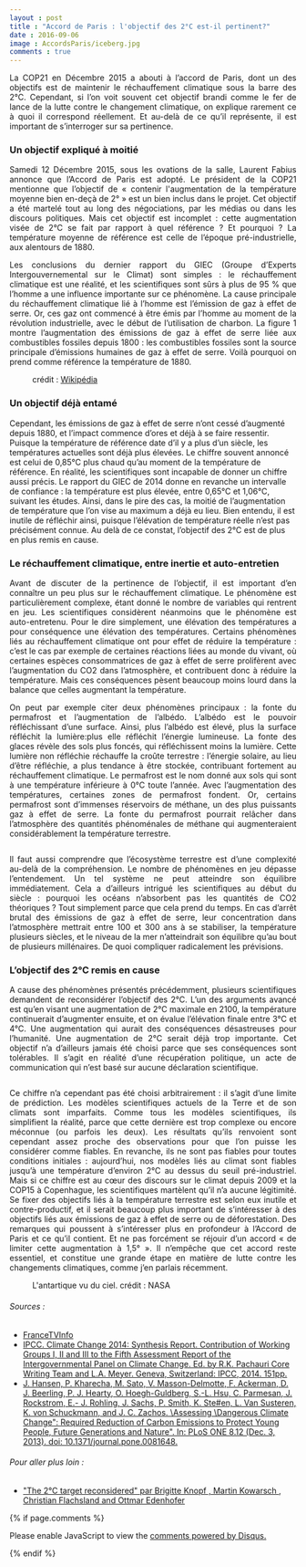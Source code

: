 ```yaml
---
layout : post
title : "Accord de Paris : l'objectif des 2°C est-il pertinent?"
date : 2016-09-06
image : AccordsParis/iceberg.jpg
comments : true
---
```


<p class="intro"style="text-align: justify;"><span class="dropcap">L</span>a COP21 en Décembre 2015 a abouti à l’accord de Paris, dont un des objectifs est de maintenir le réchauffement climatique sous la barre des 2°C. Cependant, si l’on voit souvent cet objectif brandi comme le fer de lance de la lutte contre le changement climatique, on explique rarement ce à quoi il correspond réellement. Et au-delà de ce qu’il représente, il est important de s’interroger sur sa pertinence.</p>

### Un objectif expliqué à moitié

<p style="text-align: justify;">Samedi 12 Décembre 2015, sous les ovations de la salle, Laurent Fabius annonce que l’Accord de Paris est adopté. Le président de la COP21 mentionne que l’objectif de « contenir l'augmentation de la température moyenne bien en-deçà de 2° » est un bien inclus dans le projet. Cet objectif a été martelé tout au long des négociations, par les médias ou dans les discours politiques. Mais cet objectif est incomplet : cette augmentation visée de 2°C se fait par rapport à quel référence ? Et pourquoi ? La température moyenne de référence est celle de l’époque pré-industrielle, aux alentours de 1880.</p>

<p style="text-align: justify;">Les conclusions du dernier rapport du GIEC (Groupe d’Experts Intergouvernemental sur le Climat) sont simples : le réchauffement climatique est une réalité, et les scientifiques sont sûrs à plus de 95 % que l’homme a une influence importante sur ce phénomène. La cause principale du réchauffement climatique lié à l’homme est l’émission de gaz à effet de serre. Or, ces gaz ont commencé à être émis par l’homme au moment de la révolution industrielle, avec le début de l’utilisation de charbon. La figure 1 montre l’augmentation des émissions de gaz à effet de serre liée aux combustibles fossiles depuis 1800 : les combustibles fossiles sont la source principale d’émissions humaines de gaz à effet de serre. Voilà pourquoi on prend comme référence la température de 1880.</p>

<figure>
	<img src="{{ '/assets/img/AccordsParis/GlobalCarbonEmission.png' | prepend: site.baseurl }}" alt=""> 
	<figcaption>crédit : <a href="https://en.wikipedia.org/wiki/Fossil_fuel">Wikipédia</a></figcaption>
</figure>

### Un objectif déjà entamé

Cependant, les émissions de gaz à effet de serre n’ont cessé d’augmenté depuis 1880, et l’impact commence d’ores et déjà à se faire ressentir. Puisque la température de référence date d’il y a plus d’un siècle, les températures actuelles sont déjà plus élevées. Le chiffre souvent annoncé est celui de 0,85°C plus chaud qu’au moment de la température de référence. En réalité, les scientifiques sont incapable de donner un chiffre aussi précis. Le rapport du GIEC de 2014 donne en revanche un intervalle de confiance : la température est plus élevée, entre 0,65°C et 1,06°C, suivant les études. Ainsi, dans le pire des cas, la moitié de l’augmentation de température que l’on vise au maximum a déjà eu lieu. Bien entendu, il est inutile de réfléchir ainsi, puisque l’élévation de température réelle n’est pas précisément connue. Au delà de ce constat, l’objectif des 2°C est de plus en plus remis en cause.

### Le réchauffement climatique, entre inertie et auto-entretien

<p style="text-align: justify;">Avant de discuter de la pertinence de l’objectif, il est important d’en connaître un peu plus sur le réchauffement climatique. Le phénomène est particulièrement complexe, étant donné le nombre de variables qui rentrent en jeu. Les scientifiques considèrent néanmoins que le phénomène est auto-entretenu. Pour le dire simplement, une élévation des températures a pour conséquence une élévation des températures. Certains phénomènes liés au réchauffement climatique ont pour effet de réduire la température : c’est le cas par exemple de certaines réactions liées au monde du vivant, où certaines espèces consommatrices de gaz à effet de serre prolifèrent avec l’augmentation du CO2 dans l’atmosphère, et contribuent donc à réduire la température. Mais ces conséquences pèsent beaucoup moins lourd dans la balance que celles augmentant la température.</p>

<p style="text-align: justify;">On peut par exemple citer deux phénomènes principaux : la fonte du permafrost et l’augmentation de l’albédo. L’albédo est le pouvoir réfléchissant d’une surface. Ainsi, plus l’albédo est élevé, plus la surface réfléchit la lumière:plus elle réfléchit l’énergie lumineuse. La fonte des glaces révèle des sols plus foncés, qui réfléchissent moins la lumière. Cette lumière non réfléchie réchauffe la croûte terrestre : l’énergie solaire, au lieu d’être réfléchie, a plus tendance à être stockée, contribuant fortement au réchauffement climatique. Le permafrost est le nom donné aux sols qui sont à une température inférieure à 0°C toute l’année. Avec l’augmentation des températures, certaines zones de permafrost fondent. Or, certains permafrost sont d’immenses réservoirs de méthane, un des plus puissants gaz à effet de serre. La fonte du permafrost pourrait relâcher dans l’atmosphère des quantités phénoménales de méthane qui augmenteraient considérablement la température terrestre.</p>

<img src="{{ '/assets/img/AccordsParis/icebergs.jpg' | prepend: site.baseurl }}" alt="">

<p style="text-align: justify;">Il faut aussi comprendre que l’écosystème terrestre est d’une complexité au-delà de la compréhension. Le nombre de phénomènes en jeu dépasse l’entendement. Un tel système ne peut atteindre son équilibre immédiatement. Cela a d’ailleurs intrigué les scientifiques au début du siècle : pourquoi les océans n’absorbent pas les quantités de CO2 théoriques ? Tout simplement parce que cela prend du temps. En cas d’arrêt brutal des émissions de gaz à effet de serre, leur concentration dans l’atmosphère mettrait entre 100 et 300 ans à se stabiliser, la température plusieurs siècles, et le niveau de la mer n’atteindrait son équilibre qu’au bout de plusieurs millénaires. De quoi compliquer radicalement les prévisions.</p>

### L’objectif des 2°C remis en cause

<p style="text-align: justify;">A cause des phénomènes présentés précédemment, plusieurs scientifiques demandent de reconsidérer l’objectif des 2°C. L’un des arguments avancé est qu’en visant une augmentation de 2°C maximale en 2100, la température continuerait d’augmenter ensuite, et on évalue l’élévation finale entre 3°C et 4°C. Une augmentation qui aurait des conséquences désastreuses pour l’humanité. Une augmentation de 2°C serait déjà trop importante. Cet objectif n’a d’ailleurs jamais été choisi parce que ses conséquences sont tolérables. Il s’agit en réalité d’une récupération politique, un acte de communication qui n’est basé sur aucune déclaration scientifique.</p>

<img src="{{ '/assets/img/AccordsParis/icemelting.jpg' | prepend: site.baseurl }}" alt="">

<p style="text-align: justify;">Ce chiffre n’a cependant pas été choisi arbitrairement : il s’agit d’une limite de prédiction. Les modèles scientifiques actuels de la Terre et de son climats sont imparfaits. Comme tous les modèles scientifiques, ils simplifient la réalité, parce que cette dernière est trop complexe ou encore méconnue (ou parfois les deux). Les résultats qu’ils renvoient sont cependant assez proche des observations pour que l’on puisse les considérer comme fiables. En revanche, ils ne sont pas fiables pour toutes conditions initiales : aujourd’hui, nos modèles liés au climat sont fiables jusqu’à une température d’environ 2°C au dessus du seuil pré-industriel. Mais si ce chiffre est au cœur des discours sur le climat depuis 2009 et la COP15 à Copenhague, les scientifiques martèlent qu’il n’a aucune légitimité. Se fixer des objectifs liés à la température terrestre est selon eux inutile et contre-productif, et il serait beaucoup plus important de s’intéresser à des objectifs liés aux émissions de gaz à effet de serre ou de déforestation. Des remarques qui poussent à s’intéresser plus en profondeur à l’Accord de Paris et ce qu’il contient. Et ne pas forcément se réjouir d’un accord « de limiter cette augmentation à 1,5° ». Il n’empêche que cet accord reste essentiel, et constitue une grande étape en matière de lutte contre les changements climatiques, comme j’en parlais récemment.</p>

<figure>
	<img src="{{ '/assets/img/AccordsParis/NASAAntartic.jpg' | prepend: site.baseurl }}" alt=""> 
	<figcaption>L'antartique vu du ciel. crédit : NASA</figcaption>
</figure>

###### Sources :
* <a href="http://www.francetvinfo.fr/meteo/climat/cop21/cop21-les-principales-annonces-de-laurent-fabius-sur-le-projet-d-accord-final_1218669.html"> FranceTVInfo</a>
* <a href="http://www.ipcc.ch/report/ar5/syr/)">IPCC. Climate Change 2014: Synthesis Report. Contribution of Working Groups I, II and III to the Fifth Assessment Report of the Intergovernmental Panel on Climate Change. Ed. by R.K. Pachauri Core Writing Team and L.A. Meyer. Geneva, Switzerland: IPCC, 2014. 151pp.</a>
* <a href="http://journals.plos.org/plosone/article?id=10.1371/journal.pone.0081648">J. Hansen, P. Kharecha, M. Sato, V. Masson-Delmotte, F. Ackerman, D. J. Beerling, P. J. Hearty, O. Hoegh-Guldberg, S.-L. Hsu, C. Parmesan, J. Rockstrom, E.- J. Rohling, J. Sachs, P. Smith, K. Ste#en, L. Van Susteren, K. von Schuckmann, and J. C. Zachos. \Assessing \Dangerous Climate Change": Required Reduction of Carbon Emissions to Protect Young People, Future Generations and Nature". In: PLoS ONE 8.12 (Dec. 3, 2013). doi: 10.1371/journal.pone.0081648.</a>

###### Pour aller plus loin :
* <a href="http://www.mikehulme.org/wp-content/uploads/2012/08/2012-Hulme-in-Edenhofer-Chp-12.pdf">"The 2°C target reconsidered" par Brigitte Knopf , Martin Kowarsch , Christian Flachsland and Ottmar Edenhofer</a>

{% if page.comments %}
<div id="disqus_thread"></div>
<script>

/**
 *  RECOMMENDED CONFIGURATION VARIABLES: EDIT AND UNCOMMENT THE SECTION BELOW TO INSERT DYNAMIC VALUES FROM YOUR PLATFORM OR CMS.
 *  LEARN WHY DEFINING THESE VARIABLES IS IMPORTANT: https://disqus.com/admin/universalcode/#configuration-variables */
/*
var disqus_config = function () {
    this.page.url = http://www.charlesgabouleaud.fr/blog/Accord-Paris-2C-pertinent/;  // Replace PAGE_URL with your page's canonical URL variable
    this.page.identifier = PAGE_IDENTIFIER; // Replace PAGE_IDENTIFIER with your page's unique identifier variable
};
*/
(function() { // DON'T EDIT BELOW THIS LINE
    var d = document, s = d.createElement('script');
    s.src = '//charlesgabouleaud-fr.disqus.com/embed.js';
    s.setAttribute('data-timestamp', +new Date());
    (d.head || d.body).appendChild(s);
})();
</script>
<noscript>Please enable JavaScript to view the <a href="https://disqus.com/?ref_noscript">comments powered by Disqus.</a></noscript>
                                    
{% endif %}
